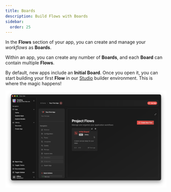 ```yaml
---
title: Boards
description: Build Flows with Boards
sidebar:
  order: 25
---
```


In the **Flows** section of your app, you can create and manage your *workflows* as **Boards**.

Within an app, you can create any number of **Boards**, and each **Board** can contain multiple **Flows**.

By default, new apps include an **Initial Board**. Once you open it, you can start building your first **Flow** in our [Studio](/studio/overview/) builder environment. This is where the magic happens!

![A screenshot of FlowLike Desktop showing the Boards section of a FlowLike app with an initial Board](../../../assets/AppBoards.webp)
